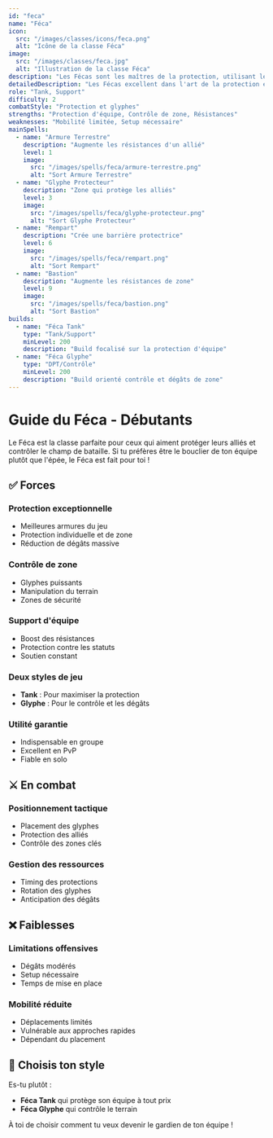 ```yaml
---
id: "feca"
name: "Féca"
icon:
  src: "/images/classes/icons/feca.png"
  alt: "Icône de la classe Féca"
image:
  src: "/images/classes/feca.jpg"
  alt: "Illustration de la classe Féca"
description: "Les Fécas sont les maîtres de la protection, utilisant leurs glyphes et armures pour protéger leurs alliés et contrôler le champ de bataille."
detailedDescription: "Les Fécas excellent dans l'art de la protection et du contrôle de zone. Grâce à leurs armures et leurs glyphes, ils peuvent non seulement protéger leurs alliés des dégâts, mais aussi créer des zones stratégiques sur le champ de bataille. Leur style de jeu repose sur une bonne anticipation et un placement tactique, permettant de maximiser l'efficacité de leurs sorts de protection. Bien que leurs dégâts soient modérés, leur capacité à soutenir une équipe et à contrôler le terrain en fait des alliés précieux dans toutes les situations."
role: "Tank, Support"
difficulty: 2
combatStyle: "Protection et glyphes"
strengths: "Protection d'équipe, Contrôle de zone, Résistances"
weaknesses: "Mobilité limitée, Setup nécessaire"
mainSpells:
  - name: "Armure Terrestre"
    description: "Augmente les résistances d'un allié"
    level: 1
    image:
      src: "/images/spells/feca/armure-terrestre.png"
      alt: "Sort Armure Terrestre"
  - name: "Glyphe Protecteur"
    description: "Zone qui protège les alliés"
    level: 3
    image:
      src: "/images/spells/feca/glyphe-protecteur.png"
      alt: "Sort Glyphe Protecteur"
  - name: "Rempart"
    description: "Crée une barrière protectrice"
    level: 6
    image:
      src: "/images/spells/feca/rempart.png"
      alt: "Sort Rempart"
  - name: "Bastion"
    description: "Augmente les résistances de zone"
    level: 9
    image:
      src: "/images/spells/feca/bastion.png"
      alt: "Sort Bastion"
builds:
  - name: "Féca Tank"
    type: "Tank/Support"
    minLevel: 200
    description: "Build focalisé sur la protection d'équipe"
  - name: "Féca Glyphe"
    type: "DPT/Contrôle"
    minLevel: 200
    description: "Build orienté contrôle et dégâts de zone"
---
```


# Guide du Féca - Débutants

Le Féca est la classe parfaite pour ceux qui aiment protéger leurs alliés et contrôler le champ de bataille. Si tu préfères être le bouclier de ton équipe plutôt que l'épée, le Féca est fait pour toi !

## ✅ Forces

### Protection exceptionnelle
- Meilleures armures du jeu
- Protection individuelle et de zone
- Réduction de dégâts massive

### Contrôle de zone
- Glyphes puissants
- Manipulation du terrain
- Zones de sécurité

### Support d'équipe
- Boost des résistances
- Protection contre les statuts
- Soutien constant

### Deux styles de jeu
- **Tank** : Pour maximiser la protection
- **Glyphe** : Pour le contrôle et les dégâts

### Utilité garantie
- Indispensable en groupe
- Excellent en PvP
- Fiable en solo

## ⚔️ En combat

### Positionnement tactique
- Placement des glyphes
- Protection des alliés
- Contrôle des zones clés

### Gestion des ressources
- Timing des protections
- Rotation des glyphes
- Anticipation des dégâts

## ❌ Faiblesses

### Limitations offensives
- Dégâts modérés
- Setup nécessaire
- Temps de mise en place

### Mobilité réduite
- Déplacements limités
- Vulnérable aux approches rapides
- Dépendant du placement

## 🤔 Choisis ton style

Es-tu plutôt :
- **Féca Tank** qui protège son équipe à tout prix
- **Féca Glyphe** qui contrôle le terrain

À toi de choisir comment tu veux devenir le gardien de ton équipe ! 